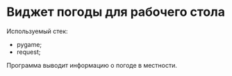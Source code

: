 # Виджет погоды для рабочего стола

Используемый стек:
- pygame;
- request;


Программа выводит информацию о погоде в местности.
 
